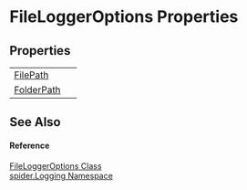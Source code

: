 # FileLoggerOptions Properties




## Properties
<table>
<tr>
<td><a href="f4e368ec-b5d1-ebd1-9496-ddd71cf8a239">FilePath</a></td>
<td> </td></tr>
<tr>
<td><a href="f5638379-7e5a-1695-ae30-d021db5faa77">FolderPath</a></td>
<td> </td></tr>
</table>

## See Also


#### Reference
<a href="aae96a07-0020-9368-31ce-01657699b359">FileLoggerOptions Class</a>  
<a href="025fefbc-de74-8290-81fc-7e83b8983331">spider.Logging Namespace</a>  
